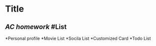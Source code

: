 # Title
  *AC homework*
#List
---
  *Personal profile
  *Movie List
  *Socila List
  *Customized Card
  *Todo List

